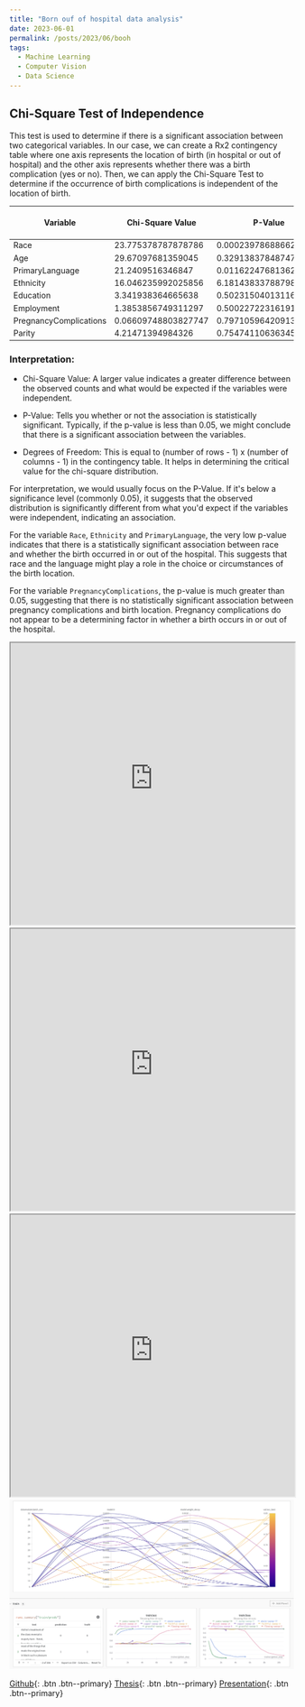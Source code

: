 ```yaml
---
title: "Born ouf of hospital data analysis"
date: 2023-06-01
permalink: /posts/2023/06/booh
tags:
  - Machine Learning
  - Computer Vision
  - Data Science
---
```


## Chi-Square Test of Independence

This test is used to determine if there is a significant association between two categorical variables. In our case, we can create a Rx2 contingency table where one axis represents the location of birth (in hospital or out of hospital) and the other axis represents whether there was a birth complication (yes or no). Then, we can apply the Chi-Square Test to determine if the occurrence of birth complications is independent of the location of birth.

| Variable               | Chi-Square Value    | P-Value              | Degrees of Freedom |
|------------------------|---------------------|----------------------|----------------------|
| Race                   | 23.775378787878786  | 0.0002397868866226024 | 5                    |
| Age                    | 29.67097681359045   | 0.32913837848747485  | 27                   |
| PrimaryLanguage        | 21.2409516346847    | 0.011622476813629868 | 9                    |
| Ethnicity              | 16.046235992025856  | 6.181438337887989e-05 | 1                    |
| Education              | 3.341938364665638   | 0.5023150401311642   | 4                    |
| Employment             | 1.3853856749311297  | 0.5002272231619186   | 2                    |
| PregnancyComplications | 0.06609748803827747 | 0.7971059642091333   | 1                    |
| Parity                 | 4.21471394984326    | 0.7547411063634557   | 7                    |

### Interpretation:

* Chi-Square Value: A larger value indicates a greater difference between the observed counts and what would be expected if the variables were independent.

* P-Value: Tells you whether or not the association is statistically significant. Typically, if the p-value is less than 0.05, we might conclude that there is a significant association between the variables.

* Degrees of Freedom: This is equal to (number of rows - 1) x (number of columns - 1) in the contingency table. It helps in determining the critical value for the chi-square distribution.

For interpretation, we would usually focus on the P-Value. If it's below a significance level (commonly 0.05), it suggests that the observed distribution is significantly different from what you'd expect if the variables were independent, indicating an association.

For the variable `Race`, `Ethnicity` and `PrimaryLanguage`, the very low p-value indicates that there is a statistically significant association between race and whether the birth occurred in or out of the hospital. This suggests that race and the language might play a role in the choice or circumstances of the birth location.

For the variable `PregnancyComplications`, the p-value is much greater than 0.05, suggesting that there is no statistically significant association between pregnancy complications and birth location. Pregnancy complications do not appear to be a determining factor in whether a birth occurs in or out of the hospital.



<iframe src="https://raw.githubusercontent.com/raphaelattias/BOOH/main/fig1.html" width="100%" height="500px"></iframe>
<iframe src="https://raw.githubusercontent.com/raphaelattias/BOOH/main/fig2.html" width="100%" height="500px"></iframe>
<iframe src="https://raw.githubusercontent.com/raphaelattias/BOOH/main/fig.html" width="100%" height="500px"></iframe>


<img src='/images/sweep.png'>

[Github](https://github.com/hms-dbmi/RaphaelPrediction){: .btn .btn--primary} 
[Thesis](/files/thesis.pdf){: .btn .btn--primary} 
[Presentation](/files/presentation.pdf){: .btn .btn--primary} 